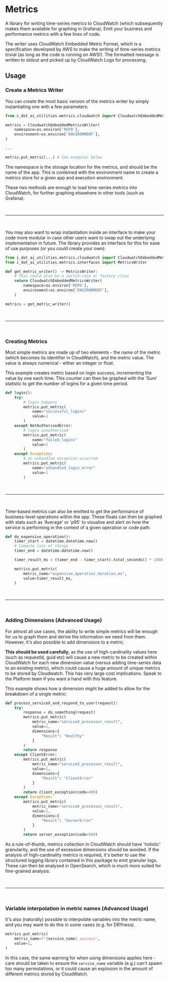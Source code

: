 # Metrics

A library for writing time-series metrics to CloudWatch (which subsequently makes them available for graphing in Grafana). Emit your business and performance metrics with a few lines of code.

The writer uses CloudWatch Embedded Metric Format, which is a specification developed by AWS to make the writing of time-series metrics trivial (as long as the code is running on AWS!). The formatted message is written to stdout and picked up by CloudWatch Logs for processing.

## Usage

### Create a Metrics Writer

You can create the most basic version of the metrics writer by simply instantiating one with a few parameters:
```python
from i_dot_ai_utilities.metrics.cloudwatch import CloudwatchEmbeddedMetricsWriter

metrics = CloudwatchEmbeddedMetricsWriter(
    namespace=os.environ['REPO'],
    environment=os.environ['ENVIRONMENT'],
)

...

metric.put_metric(...) # See examples below
```

The namespace is the storage location for the metrics, and should be the name of the app. This is combined with the environment name to create a metrics store for a given app and execution environment.

These two methods are enough to load time-series metrics into CloudWatch, for further graphing elsewhere in other tools (such as Grafana).

<br>

***

<br>

You may also want to wrap instantiation inside an interface to make your code more modular in case other users want to swap out the underlying implementation in future. The library provides an interface for this for ease of use purposes (or you could create your own):
```python
from i_dot_ai_utilities.metrics.cloudwatch import CloudwatchEmbeddedMetricsWriter
from i_dot_ai_utilities.metrics.interfaces import MetricsWriter

def get_metric_writer() -> MetricsWriter:
    # This could also be a switch-case or factory class
    return CloudwatchEmbeddedMetricsWriter(
        namespace=os.environ['REPO'], 
        environment=os.environ['ENVIRONMENT'],
    )

metrics = get_metric_writer()
```

<br>

***

<br>

### Creating Metrics

Most simple metrics are made up of two elements - the name of the metric (which becomes its identifier in CloudWatch), and the metric value. The value is always numerical - either an integer or float.

This example creates metric based on login success, incrementing the value by one each time. This counter can then be graphed with the 'Sum' statistic to get the number of logins for a given time period.
```python
def login():
    try:
        # login happens
        metrics.put_metric(
            name="successful_logins"
            value=1
        )
    except NotAuthorisedError: 
        # login unauthorised
        metrics.put_metric(
            name="failed_logins"
            value=1
        )        
    except Exception:
        # an unhandled exception occurred
        metrics.put_metric(
            name="unhandled_login_error"
            value=1
        )
```

<br>

***

<br>

Time-based metrics can also be emitted to get the performance of business-level operations within the app. These floats can then be graphed with stats such as 'Average' or 'p95' to visualise and alert on how the service is performing in the context of a given operation or code path.
```python
def do_expensive_operation():
    timer_start = datetime.datetime.now()
    # Compute lots of things
    timer_end = datetime.datetime.now()

    timer_result_ms = (timer_end - timer_start).total_seconds() * 1000

    metrics.put_metric(
        metric_name="expensive_operation_duration_ms",
        value=timer_result_ms,
    )
```

<br>

***

<br>

### Adding Dimensions (Advanced Usage)

For almost all use cases, the ability to write simple metrics will be enough for us to graph them and derive the information we need from them. However, it's also possible to add dimensions to a metric.

**This should be used carefully**, as the use of high-cardinality values here (such as requestId, guid etc) will cause a new metric to be created within CloudWatch for each new dimension value (versus adding time-series data to an existing metric), which could cause a huge amount of unique metrics to be stored by Cloudwatch. This has very large cost implications. Speak to the Platform team if you want a hand with this feature.

This example shows how a dimension might be added to allow for the breakdown of a single metric:
```python
def process_serviceX_and_respond_to_user(request):
    try:
        response = do_something(request)
        metrics.put_metric(
            metric_name="serviceX_processor_result",
            value=1,
            dimensions={
                "Result": "Healthy"
            }
        )
        return response
    except ClientError:
        metrics.put_metric(
            metric_name="serviceX_processor_result",
            value=1,
            dimensions={
                "Result": "ClientError"
            }
        )
        return client_exception(code=400)
    except Exception:
        metrics.put_metric(
            metric_name="serviceX_processor_result",
            value=1,
            dimensions={
                "Result": "ServerError"
            }
        )
        return server_exception(code=500)
```

As a rule-of-thumb, metrics collection in CloudWatch should have 'holistic' granularity, and the use of excessive dimensions should be avoided. If the analysis of high-cardinality metrics is required, it's better to use the structured logging library contained in this package to emit granular logs. These can then be analysed in OpenSearch, which is much more suited for fine-grained analysis.

<br>

***

<br>

### Variable interpolation in metric names (Advanced Usage)

It's also (naturally) possible to interpolate variables into the metric name, and you may want to do this in some cases (e.g. for DRYness).

```python
metrics.put_metric(
    metric_name=f"{service_name}_success",
    value=1,
)
```

In this case, the same warning for when using dimensions applies here - care should be taken to ensure the `service_name` variable (e.g.) can't spawn too many permutations, or it could cause an explosion in the amount of different metrics stored by CloudWatch. 